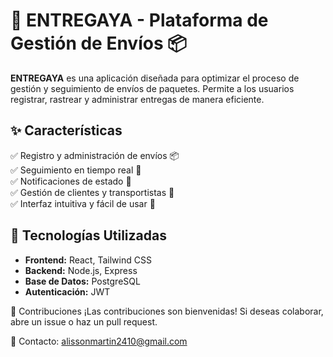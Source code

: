 # 🚀 ENTREGAYA - Plataforma de Gestión de Envíos 📦

**ENTREGAYA** es una aplicación diseñada para optimizar el proceso de gestión y seguimiento de envíos de paquetes. Permite a los usuarios registrar, rastrear y administrar entregas de manera eficiente.  

## ✨ Características  
✅ Registro y administración de envíos 📦  
✅ Seguimiento en tiempo real 📍  
✅ Notificaciones de estado 📢  
✅ Gestión de clientes y transportistas 👥  
✅ Interfaz intuitiva y fácil de usar 🎨  

## 🔧 Tecnologías Utilizadas  
- **Frontend:** React, Tailwind CSS  
- **Backend:** Node.js, Express  
- **Base de Datos:** PostgreSQL  
- **Autenticación:** JWT  

📌 Contribuciones
¡Las contribuciones son bienvenidas! Si deseas colaborar, abre un issue o haz un pull request.

📩 Contacto: alissonmartin2410@gmail.com
